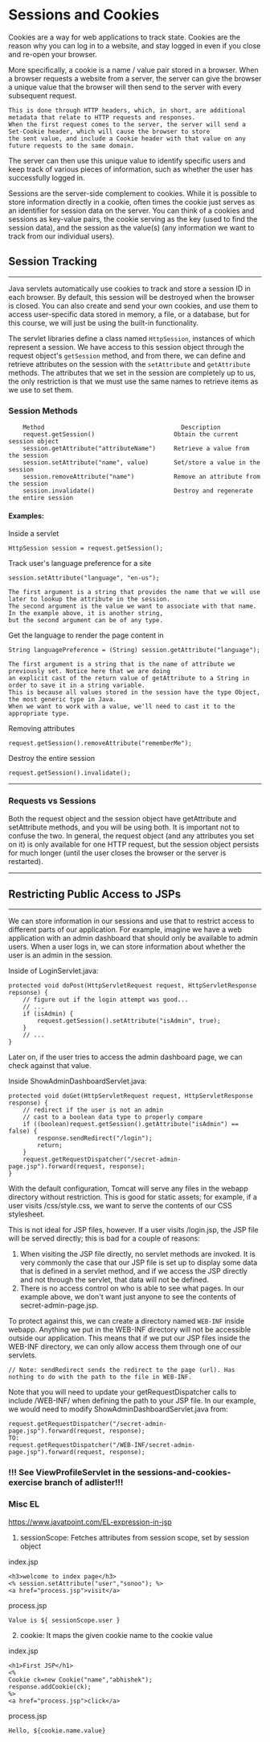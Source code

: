 # Sessions and Cookies
Cookies are a way for web applications to track state. Cookies are the reason why you can log in to a website, and stay logged in even if you close and re-open your browser.

More specifically, a cookie is a name / value pair stored in a browser. When a browser requests a website from a server, the server can give the browser a unique value that the browser will then send to the server with every subsequent request. 

    This is done through HTTP headers, which, in short, are additional metadata that relate to HTTP requests and responses. 
    When the first request comes to the server, the server will send a Set-Cookie header, which will cause the browser to store 
    the sent value, and include a Cookie header with that value on any future requests to the same domain.

The server can then use this unique value to identify specific users and keep track of various pieces of information, such as whether the user has successfully logged in.

Sessions are the server-side complement to cookies. While it is possible to store information directly in a cookie, often times the cookie just serves as an identifier for session data on the server. You can think of a cookies and sessions as key-value pairs, the cookie serving as the key (used to find the session data), and the session as the value(s) (any information we want to track from our individual users).

## Session Tracking
<hr>
Java servlets automatically use cookies to track and store a session ID in each browser. By default, this session will be destroyed when the browser is closed. You can also create and send your own cookies, and use them to access user-specific data stored in memory, a file, or a database, but for this course, we will just be using the built-in functionality.

The servlet libraries define a class named `HttpSession`, instances of which represent a session. We have access to this session object through the request object's `getSession` method, and from there, we can define and retrieve attributes on the session with the `setAttribute` and `getAttribute` methods. The attributes that we set in the session are completely up to us, the only restriction is that we must use the same names to retrieve items as we use to set them.

### Session Methods

        Method 	                                    Description
        request.getSession()                      Obtain the current session object
        session.getAttribute("attributeName")     Retrieve a value from the session
        session.setAttribute("name", value)       Set/store a value in the session
        session.removeAttribute("name")           Remove an attribute from the session
        session.invalidate()                      Destroy and regenerate the entire session

#### Examples:
Inside a servlet

`HttpSession session = request.getSession();`

Track user's language preference for a site

`session.setAttribute("language", "en-us");`

    The first argument is a string that provides the name that we will use later to lookup the attribute in the session. 
    The second argument is the value we want to associate with that name. In the example above, it is another string, 
    but the second argument can be of any type.

Get the language to render the page content in

`String languagePreference = (String) session.getAttribute("language");`

    The first argument is a string that is the name of attribute we previously set. Notice here that we are doing 
    an explicit cast of the return value of getAttribute to a String in order to save it in a string variable. 
    This is because all values stored in the session have the type Object, the most generic type in Java. 
    When we want to work with a value, we'll need to cast it to the appropriate type.

Removing attributes

`request.getSession().removeAttribute("rememberMe");`

Destroy the entire session

`request.getSession().invalidate();`

<hr>

### Requests vs Sessions
Both the request object and the session object have getAttribute and setAttribute methods, and you will be using both. It is important not to confuse the two. In general, the request object (and any attributes you set on it) is only available for one HTTP request, but the session object persists for much longer (until the user closes the browser or the server is restarted).
<hr>

## Restricting Public Access to JSPs
<hr>
We can store information in our sessions and use that to restrict access to different parts of our application. For example, imagine we have a web application with an admin dashboard that should only be available to admin users. When a user logs in, we can store information about whether the user is an admin in the session.

Inside of LoginServlet.java:

    protected void doPost(HttpServletRequest request, HttpServletResponse repsonse) {
        // figure out if the login attempt was good...
        // ...
        if (isAdmin) {
            request.getSession().setAttribute("isAdmin", true);
        }
        // ...
    }
Later on, if the user tries to access the admin dashboard page, we can check against that value.

Inside ShowAdminDashboardServlet.java:

    protected void doGet(HttpServletRequest request, HttpServletResponse response) {
        // redirect if the user is not an admin
        // cast to a boolean data type to properly compare
        if ((boolean)request.getSession().getAttribute("isAdmin") == false) {
            response.sendRedirect("/login");
            return;
        }
        request.getRequestDispatcher("/secret-admin-page.jsp").forward(request, response);
    }
With the default configuration, Tomcat will serve any files in the webapp directory without restriction. This is good for static assets; for example, if a user visits /css/style.css, we want to serve the contents of our CSS stylesheet.

This is not ideal for JSP files, however. If a user visits /login.jsp, the JSP file will be served directly; this is bad for a couple of reasons:

1. When visiting the JSP file directly, no servlet methods are invoked. It is very commonly the case that our JSP file is set up to display some data that is defined in a servlet method, and if we access the JSP directly and not through the servlet, that data will not be defined.
2. There is no access control on who is able to see what pages. In our example above, we don't want just anyone to see the contents of secret-admin-page.jsp.

To protect against this, we can create a directory named `WEB-INF` inside webapp. Anything we put in the WEB-INF directory will not be accessible outside our application. This means that if we put our JSP files inside the WEB-INF directory, we can only allow access them through one of our servlets.

    // Note: sendRedirect sends the redirect to the page (url). Has nothing to do with the path to the file in WEB-INF.


Note that you will need to update your getRequestDispatcher calls to include /WEB-INF/ when defining the path to your JSP file. In our example, we would need to modify ShowAdminDashboardServlet.java from:

    request.getRequestDispatcher("/secret-admin-page.jsp").forward(request, response);
    TO:
    request.getRequestDispatcher("/WEB-INF/secret-admin-page.jsp").forward(request, response);

### !!! See ViewProfileServlet in the sessions-and-cookies-exercise branch of adlister!!!

### Misc EL
https://www.javatpoint.com/EL-expression-in-jsp

1. sessionScope: Fetches attributes from session scope, set by session object

index.jsp

    <h3>welcome to index page</h3>  
    <% session.setAttribute("user","sonoo"); %>
    <a href="process.jsp">visit</a>  

process.jsp

    Value is ${ sessionScope.user }  

2. cookie: It maps the given cookie name to the cookie value

index.jsp

    <h1>First JSP</h1>  
    <%  
    Cookie ck=new Cookie("name","abhishek");  
    response.addCookie(ck);  
    %>  
    <a href="process.jsp">click</a>  

process.jsp

    Hello, ${cookie.name.value}  